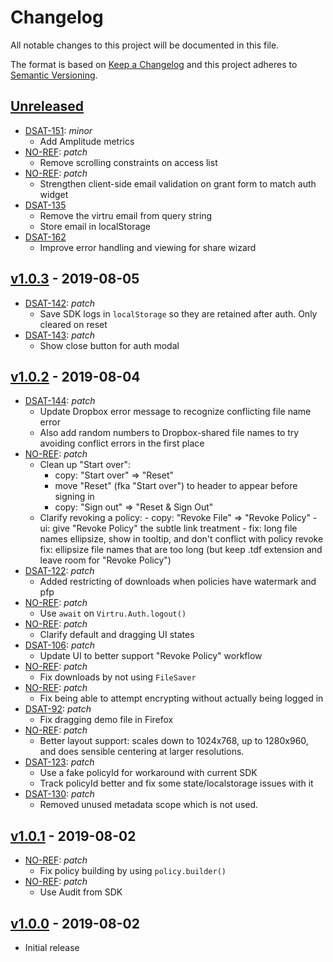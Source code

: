 # Changelog

All notable changes to this project will be documented in this file.

The format is based on [Keep a Changelog](http://keepachangelog.com/en/1.0.0/)
and this project adheres to [Semantic Versioning](http://semver.org/spec/v2.0.0.html).

## [Unreleased](https://github.com/virtru/protect-and-track/compare/master...HEAD)

- [DSAT-151](https://github.com/virtru/protect-and-track/pull/107): _minor_
  - Add Amplitude metrics
- [NO-REF](https://github.com/virtru/protect-and-track/pull/111): _patch_
  - Remove scrolling constraints on access list
- [NO-REF](https://github.com/virtru/protect-and-track/pull/114): _patch_
  - Strengthen client-side email validation on grant form to match auth widget
- [DSAT-135](https://github.com/virtru/protect-and-track/pull/113)
  - Remove the virtru email from query string
  - Store email in localStorage
- [DSAT-162](https://github.com/virtru/protect-and-track/pull/115)
  - Improve error handling and viewing for share wizard

## [v1.0.3](https://github.com/virtru/protect-and-track/compare/v1.0.2...v1.0.3) - 2019-08-05

- [DSAT-142](https://github.com/virtru/protect-and-track/pull/109): _patch_
  - Save SDK logs in `localStorage` so they are retained after auth. Only cleared on reset
- [DSAT-143](https://github.com/virtru/protect-and-track/pull/110): _patch_
  - Show close button for auth modal

## [v1.0.2](https://github.com/virtru/protect-and-track/compare/v1.0.1...v1.0.2) - 2019-08-04

- [DSAT-144](https://github.com/virtru/protect-and-track/pull/104): _patch_
  - Update Dropbox error message to recognize conflicting file name error
  - Also add random numbers to Dropbox-shared file names to try avoiding conflict errors in the first place
- [NO-REF](https://github.com/virtru/protect-and-track/pull/94): _patch_
  - Clean up "Start over":
    - copy: "Start over" => "Reset"
    - move "Reset" (fka "Start over") to header to appear before signing in
    - copy: "Sign out" => "Reset & Sign Out"
  - Clarify revoking a policy: - copy: "Revoke File" => "Revoke Policy" - ui: give "Revoke Policy" the subtle link treatment - fix: long file names ellipsize, show in tooltip, and don't conflict with policy revoke
    fix: ellipsize file names that are too long (but keep .tdf extension and leave room for "Revoke Policy")
- [DSAT-122](https://github.com/virtru/protect-and-track/pull/85): _patch_
  - Added restricting of downloads when policies have watermark and pfp
- [NO-REF](https://github.com/virtru/protect-and-track/pull/105): _patch_
  - Use `await` on `Virtru.Auth.logout()`
- [NO-REF](https://github.com/virtru/protect-and-track/pull/86): _patch_
  - Clarify default and dragging UI states
- [DSAT-106](https://github.com/virtru/protect-and-track/pull/78): _patch_
  - Update UI to better support "Revoke Policy" workflow
- [NO-REF](https://github.com/virtru/protect-and-track/pull/81): _patch_
  - Fix downloads by not using `FileSaver`
- [NO-REF](https://github.com/virtru/protect-and-track/pull/80): _patch_
  - Fix being able to attempt encrypting without actually being logged in
- [DSAT-92](https://github.com/virtru/protect-and-track/pull/88): _patch_
  - Fix dragging demo file in Firefox
- [NO-REF](https://github.com/virtru/protect-and-track/pull/79): _patch_
  - Better layout support: scales down to 1024x768, up to 1280x960, and does sensible centering at larger resolutions.
- [DSAT-123](https://github.com/virtru/protect-and-track/pull/91): _patch_
  - Use a fake policyId for workaround with current SDK
  - Track policyId better and fix some state/localstorage issues with it
- [DSAT-130](https://github.com/virtru/protect-and-track/pull/99): _patch_
  - Removed unused metadata scope which is not used.

## [v1.0.1](https://github.com/virtru/protect-and-track/compare/v1.0.0...v1.0.1) - 2019-08-02

- [NO-REF](https://github.com/virtru/protect-and-track/pull/77): _patch_
  - Fix policy building by using `policy.builder()`
- [NO-REF](https://github.com/virtru/protect-and-track/pull/75): _patch_
  - Use Audit from SDK

## [v1.0.0](https://github.com/virtru/protect-and-track/compare/v0.1.2...v1.0.0) - 2019-08-02

- Initial release
